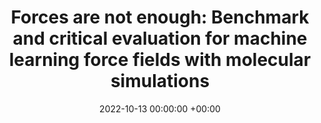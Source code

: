 ---
layout: post
title:  "Forces are not enough: Benchmark and critical evaluation for machine learning force fields with molecular simulations"
date:   2022-10-13 00:00:00 +00:00
image:  images/2022-10-13-TMLR2023.png
categories: research
authors: "Xiang Fu*, <strong>Zhenghao Wu</strong>, Wujie Wang, Tian Xie, Sinan Keten, Rafael Gomez-Bombarelli, Tommi Jaakkola"
#subtitle: "CCD 2017"
venue: "Transaction of Machine Learning Research"
arxiv: https://arxiv.org/abs/2210.07237
code: https://github.com/kyonofx/MDsim
---